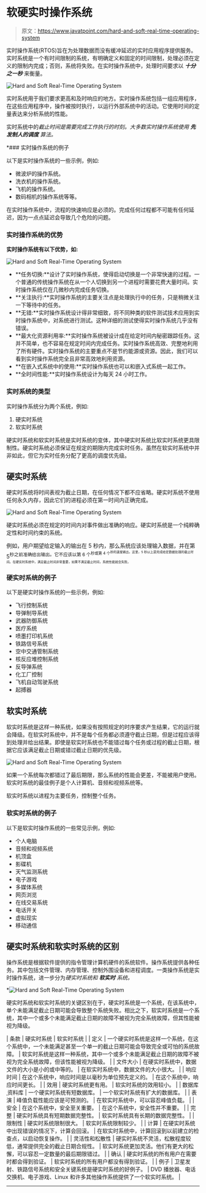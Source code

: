 # 软硬实时操作系统

> 原文：<https://www.javatpoint.com/hard-and-soft-real-time-operating-system>

实时操作系统(RTOS)旨在为处理数据而没有缓冲延迟的实时应用程序提供服务。实时系统是一个有时间限制的系统，有明确定义和固定的时间限制，处理必须在定义的限制内完成；否则，系统将失败。在实时操作系统中，处理时间要求以 ***十分之一秒*** 来衡量。

![Hard and Soft Real-Time Operating System](img/d353d09f70391645e4bc72c2ecf07cec.png)

实时系统用于我们要求更高和及时响应的地方。实时操作系统包括一组应用程序，在这些应用程序中，操作被按时执行，以运行外部系统中的活动。它使用时间的定量表达来分析系统的性能。

实时系统中的*截止时间是需要完成工作执行的时刻。大多数实时操作系统使用 ***先发制人的调度*** 算法。*

 *### 实时操作系统的例子

以下是实时操作系统的一些示例，例如:

*   微波炉的操作系统。
*   洗衣机的操作系统。
*   飞机的操作系统。
*   数码相机的操作系统等等。

在实时操作系统中，流程的快速响应是必须的。完成任何过程都不可能有任何延迟，因为一点点延迟会导致几个危险的问题。

### 实时操作系统的优势

**实时操作系统有以下优势，如:**

![Hard and Soft Real-Time Operating System](img/9fe92de9014083640d7e4de1be9fa3d7.png)

*   **任务切换:**设计了实时操作系统，使得启动切换是一个非常快速的过程。一个普通的传统操作系统在从一个人切换到另一个进程时需要花费大量时间。实时操作系统仅在几微秒内完成任务切换。
*   **关注执行:**实时操作系统的主要关注点是处理执行中的任务，只是稍微关注一下等待中的任务。
*   **无错:**实时操作系统设计得非常细致，将不同种类的软件测试技术应用到实时操作系统中，对系统进行测试。这种详细的测试使得实时操作系统几乎没有错误。
*   **最大化资源利用率:**实时操作系统被设计成在给定时间内秘密跟踪任务。这并不简单，也不容易在规定时间内完成任务。实时操作系统高效、完整地利用了所有硬件。实时操作系统的主要重点不是节约能源或资源。因此，我们可以看到实时操作系统完全且非常高效地利用资源。
*   **在嵌入式系统中的使用:**实时操作系统也可以和嵌入式系统一起工作。
*   **全时间性能:**实时操作系统设计为每天 24 小时工作。

### 实时系统的类型

实时操作系统分为两个系统，例如:

1.  硬实时系统
2.  软实时系统

硬实时系统和软实时系统是实时系统的变体，其中硬实时系统比软实时系统更具限制性。硬实时系统必须保证在规定的期限内完成实时任务。虽然在软实时系统中并非如此，但它为实时任务分配了更高的调度优先级。

## 硬实时系统

硬实时系统将时间表视为截止日期，在任何情况下都不应省略。硬实时系统不使用任何永久内存，因此它们的进程必须在第一时间内正确完成。

![Hard and Soft Real-Time Operating System](img/7112f2ac5fa0c34d13d3484cb72462c5.png)

硬实时系统必须在规定的时间内对事件做出准确的响应。硬实时系统是一个纯粹确定性和时间约束的系统。

例如，用户期望给定输入的输出在 5 秒内，那么系统应该处理输入数据，并在第 5<sup>秒之前准确给出输出。它不应该以第 6 个<sup>秒或第 4 个<sup>秒的速度输出。这里，5 秒以上是完成给定数据处理的截止时间。在硬实时系统中，满足截止时间非常重要，如果不满足截止时间，系统性能就会失败。</sup></sup></sup>

### 硬实时系统的例子

以下是硬实时操作系统的一些示例，例如:

*   飞行控制系统
*   导弹制导系统
*   武器防御系统
*   医疗系统
*   喷墨打印机系统
*   铁路信号系统
*   空中交通管制系统
*   核反应堆控制系统
*   反导弹系统
*   化工厂控制
*   飞机自动驾驶系统
*   起搏器

## 软实时系统

软实时系统是这样一种系统，如果没有按照规定的时序要求产生结果，它的运行就会降级。在软实时系统中，并不是每个任务都必须遵守截止日期，但是过程应该得到处理并给出结果。即使是软实时系统也不能错过每个任务或过程的截止日期，根据它应该满足截止日期或错过截止日期的优先级。

![Hard and Soft Real-Time Operating System](img/128450653faff00873cb7ea3d5ad1dcd.png)

如果一个系统每次都错过了最后期限，那么系统的性能会更差，不能被用户使用。软实时系统的最佳例子是个人计算机、音频和视频系统等。

软实时系统以进程为主要任务，控制整个任务。

### 软实时系统的例子

以下是软实时操作系统的一些常见示例，例如:

*   个人电脑
*   音频和视频系统
*   机顶盒
*   影碟机
*   天气监测系统
*   电子游戏
*   多媒体系统
*   网页浏览
*   在线交易系统
*   电话开关
*   虚拟现实
*   移动通信

## 硬实时系统和软实时系统的区别

操作系统是根据软件提供的指令管理计算机硬件的系统软件。操作系统提供各种任务。其中包括文件管理、内存管理、控制外围设备和进程调度。一类操作系统是实时操作系统，进一步分为*硬实时系统和 ***软实时*** 系统。*

*![Hard and Soft Real-Time Operating System](img/b8f315be24b8796f1bc44a72d22c7d48.png)

硬实时系统和软实时系统的关键区别在于，硬实时系统是一个系统，在该系统中，单个未能满足截止日期可能会导致整个系统失败。相比之下，软实时系统是一个系统，其中一个或多个未能满足截止日期的故障不被视为完全系统故障，但其性能被视为降级。

| 条款 | 硬实时系统 | 软实时系统 |
| 定义 | 一个硬实时系统是这样一个系统，在这个系统中，一个未能满足甚至一个单一的截止日期可能会导致完全或可怕的系统故障。 | 软实时系统是这样一种系统，其中一个或多个未能满足截止日期的故障不被视为完全系统故障，但该性能被视为降级。 |
| 文件大小 | 在硬实时系统中，数据文件的大小是小的或中等的。 | 在软实时系统中，数据文件的大小很大。 |
| 响应时间 | 在这个系统中，响应时间是以毫秒为单位预先定义的。 | 在这个系统中，响应时间更长。 |
| 效用 | 硬实时系统更有用。 | 软实时系统的效用较小。 |
| 数据库ˌ资料库 | 一个硬实时系统有短数据库。 | 一个软实时系统有扩大的数据库。 |
| 表演 | 峰值负载性能应该是可预测的。 | 在软实时系统中，可以容忍峰值负载。 |
| 安全 | 在这个系统中，安全至关重要。 | 在这个系统中，安全性并不重要。 |
| 完整 | 硬实时系统具有短期数据完整性。 | 软实时系统具有长期的数据完整性。 |
| 限制性 | 硬实时系统限制很大。 | 软实时系统限制较少。 |
| 计算 | 在硬实时系统中出现错误的情况下，计算会回滚。 | 在软实时系统中，计算回滚到以前建立的检查点，以启动恢复操作。 |
| 灵活性和松散性 | 硬实时系统不灵活，松散程度较低，通常提供完全的截止日期合规性。 | 软实时系统更加灵活。他们有更大的松懈，可以容忍一定数量的最后期限错过。 |
| 确认 | 硬实时系统的所有用户在需要时都会得到验证。 | 软实时系统的所有用户都没有得到验证。 |
| 例子 | 卫星发射、铁路信号系统和安全关键系统是硬实时系统的好例子。 | DVD 播放器、电话交换机、电子游戏、Linux 和许多其他操作系统提供了一个软实时系统。 |

* * ***